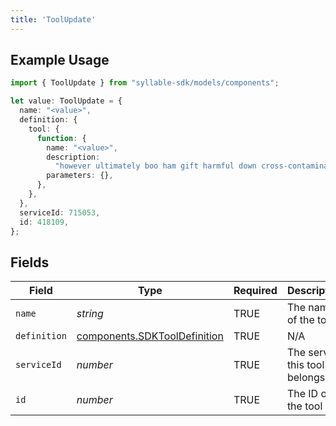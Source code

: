 ```yaml
---
title: 'ToolUpdate'
---
```


## Example Usage

```typescript
import { ToolUpdate } from "syllable-sdk/models/components";

let value: ToolUpdate = {
  name: "<value>",
  definition: {
    tool: {
      function: {
        name: "<value>",
        description:
          "however ultimately boo ham gift harmful down cross-contamination before enrage",
        parameters: {},
      },
    },
  },
  serviceId: 715053,
  id: 418109,
};
```

## Fields

| Field                                                                        | Type                                                                         | Required                                                                     | Description                                                                  |
| ---------------------------------------------------------------------------- | ---------------------------------------------------------------------------- | ---------------------------------------------------------------------------- | ---------------------------------------------------------------------------- |
| `name`                                                                       | *string*                                                                     | TRUE                                                           | The name of the tool                                                         |
| `definition`                                                                 | [components.SDKToolDefinition](sdk-docs/models/components/sdktooldefinition) | TRUE                                                           | N/A                                                                          |
| `serviceId`                                                                  | *number*                                                                     | TRUE                                                           | The service this tool belongs to                                             |
| `id`                                                                         | *number*                                                                     | TRUE                                                           | The ID of the tool                                                           |